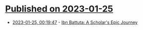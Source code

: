# [Published on 2023-01-25](index.md)

* [2023-01-25, 00:19:47](https://news.ycombinator.com/item?id=34512574) - [Ibn Battuta: A Scholar's Epic Journey](https://www.jurnalanas.com/blog/2018-03-24-ibn-battuta-and-his-journey)
